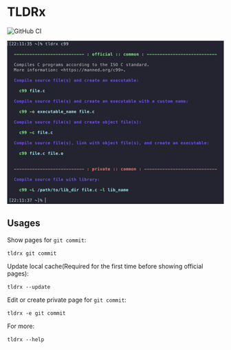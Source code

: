 # TLDRx

![GitHub CI](https://github.com/tldrx/tldrx/actions/workflows/ci.yml/badge.svg)


<img src="docs/screenshot.png" alt="screenshot" width="582">


## Usages

Show pages for `git commit`:

    tldrx git commit

Update local cache(Required for the first time before showing official pages):

    tldrx --update

Edit or create private page for `git commit`:

    tldrx -e git commit

For more:

    tldrx --help